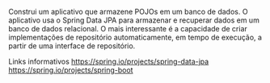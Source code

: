 Construi um aplicativo que armazene POJOs em um 
banco de dados. O aplicativo usa o Spring Data JPA para
 armazenar e recuperar dados em um banco de dados relacional. 
O mais interessante é a capacidade de criar 
implementações de repositório automaticamente, 
em tempo de execução, a partir de uma interface de repositório.

 
Links informativos
https://spring.io/projects/spring-data-jpa
https://spring.io/projects/spring-boot

